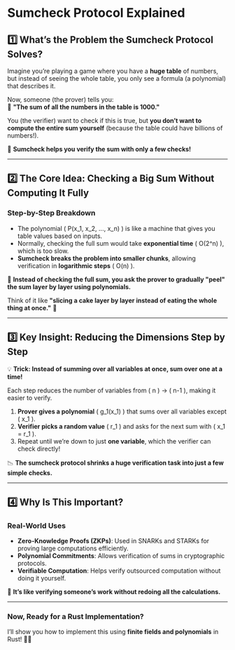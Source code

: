 # **Sumcheck Protocol Explained**

## **1️⃣ What’s the Problem the Sumcheck Protocol Solves?**

Imagine you’re playing a game where you have a **huge table** of numbers, but instead of seeing the whole table, you only see a formula (a polynomial) that describes it.

Now, someone (the prover) tells you:  
💬 **"The sum of all the numbers in the table is 1000."**

You (the verifier) want to check if this is true, but **you don’t want to compute the entire sum yourself** (because the table could have billions of numbers!).

🚀 **Sumcheck helps you verify the sum with only a few checks!**

---

## **2️⃣ The Core Idea: Checking a Big Sum Without Computing It Fully**

### **Step-by-Step Breakdown**

- The polynomial \( P(x_1, x_2, ..., x_n) \) is like a machine that gives you table values based on inputs.
- Normally, checking the full sum would take **exponential time** \( O(2^n) \), which is too slow.
- **Sumcheck breaks the problem into smaller chunks**, allowing verification in **logarithmic steps** \( O(n) \).

🔹 **Instead of checking the full sum, you ask the prover to gradually "peel" the sum layer by layer using polynomials.**

Think of it like **"slicing a cake layer by layer instead of eating the whole thing at once."** 🎂

---

## **3️⃣ Key Insight: Reducing the Dimensions Step by Step**

💡 **Trick: Instead of summing over all variables at once, sum over one at a time!**

Each step reduces the number of variables from \( n \) → \( n-1 \), making it easier to verify.

1. **Prover gives a polynomial** \( g_1(x_1) \) that sums over all variables except \( x_1 \).
2. **Verifier picks a random value** \( r_1 \) and asks for the next sum with \( x_1 = r_1 \).
3. Repeat until we’re down to just **one variable**, which the verifier can check directly!

📉 **The sumcheck protocol shrinks a huge verification task into just a few simple checks.**

---

## **4️⃣ Why Is This Important?**

### **Real-World Uses**

- **Zero-Knowledge Proofs (ZKPs)**: Used in SNARKs and STARKs for proving large computations efficiently.
- **Polynomial Commitments**: Allows verification of sums in cryptographic protocols.
- **Verifiable Computation**: Helps verify outsourced computation without doing it yourself.

🚀 **It’s like verifying someone’s work without redoing all the calculations.**

---

### **Now, Ready for a Rust Implementation?**

I’ll show you how to implement this using **finite fields and polynomials** in Rust! 🚀🔥
